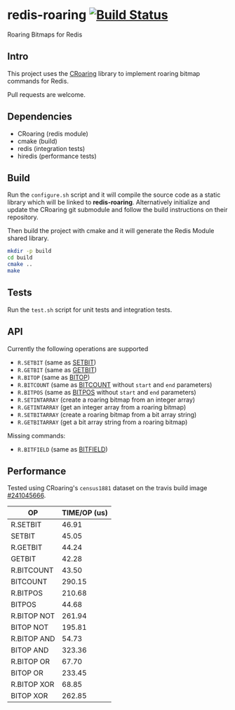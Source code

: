 redis-roaring [![Build Status](https://travis-ci.org/aviggiano/redis-roaring.svg?branch=master)](https://travis-ci.org/aviggiano/redis-roaring)
===========
Roaring Bitmaps for Redis

## Intro

This project uses the [CRoaring](https://github.com/RoaringBitmap/CRoaring) library to implement roaring bitmap commands for Redis.

Pull requests are welcome.

## Dependencies

- CRoaring (redis module)
- cmake (build)
- redis (integration tests)
- hiredis (performance tests)

## Build

Run the `configure.sh` script and it will compile the source code as a static library which will be linked to **redis-roaring**. Alternatively initialize and update the CRoaring git submodule and follow the build instructions on their repository.

Then build the project with cmake and it will generate the Redis Module shared library.

```bash
mkdir -p build
cd build
cmake ..
make
```

## Tests

Run the `test.sh` script for unit tests and integration tests.

## API

Currently the following operations are supported

- `R.SETBIT` (same as [SETBIT](https://redis.io/commands/setbit))
- `R.GETBIT` (same as [GETBIT](https://redis.io/commands/getbit))
- `R.BITOP` (same as [BITOP](https://redis.io/commands/bitop))
- `R.BITCOUNT` (same as [BITCOUNT](https://redis.io/commands/bitcount) without `start` and `end` parameters)
- `R.BITPOS` (same as [BITPOS](https://redis.io/commands/bitpos) without `start` and `end` parameters)
- `R.SETINTARRAY` (create a roaring bitmap from an integer array)
- `R.GETINTARRAY` (get an integer array from a roaring bitmap)
- `R.SETBITARRAY` (create a roaring bitmap from a bit array string)
- `R.GETBITARRAY` (get a bit array string from a roaring bitmap)

Missing commands:

- `R.BITFIELD` (same as [BITFIELD](https://redis.io/commands/bitfield))

## Performance

Tested using CRoaring's `census1881` dataset on the travis build image [#241045666](https://travis-ci.org/aviggiano/redis-roaring/jobs/241045666).

| OP | TIME/OP (us) |
| ------ | -------- |
| R.SETBIT | 46.91 |
| SETBIT | 45.05 |
| R.GETBIT | 44.24 |
| GETBIT | 42.28 |
| R.BITCOUNT | 43.50 |
| BITCOUNT | 290.15 |
| R.BITPOS | 210.68 |
| BITPOS | 44.68 |
| R.BITOP NOT | 261.94 |
| BITOP NOT | 195.81 |
| R.BITOP AND | 54.73 |
| BITOP AND | 323.36 |
| R.BITOP OR | 67.70 |
| BITOP OR | 233.45 |
| R.BITOP XOR | 68.85 |
| BITOP XOR | 262.85 |